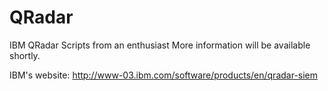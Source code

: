 # QRadar
IBM QRadar Scripts from an enthusiast
More information will be available shortly.

IBM's website: http://www-03.ibm.com/software/products/en/qradar-siem
